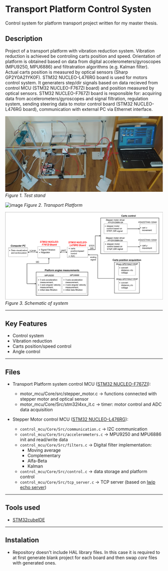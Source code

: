 # Transport Platform Control Systen

Control system for platform transport project written for my master thesis.

## Description

Project of a transport platform with vibration reduction system. Vibration reduction is achieved be controling carts position and speed. 
Orientation of platform is obtained based on data from digital accelerometers/gyroscopes (MPU9250, MPU6886) and filtratration algorithms (e.g. Kalman filter).
Actual carts position is measured by optical sensors (Sharp GP2Y0A21YK0F).
STM32 NUCLEO-L476RG board is used for motors control system. It generaters step/dir signals based on data recieved from control MCU (STM32 NUCLEO-F767ZI board) and position measured by optical sensors.
STM32 NUCLEO-F767ZI board is responsible for: acquiring data from accelerometers/gyroscopes and signal filtration, regulation system, sending steering data to motor control board (STM32 NUCLEO-L476RG board), communication with external PC via Ethernet interface.


![image](images/test_stand.jpg)
*Figure 1. Test stand* 

![image](images/schem_plat.png)
*Figure 2. Transport Platform* 

![image](images/schem_sys.png)
*Figure 3. Schematic of system* 

---

## Key Features
* Control system
* Vibration reduction
* Carts position/speed control
* Angle control

---

## Files

* Transport Platform system control MCU ([STM32 NUCLEO-F767ZI](https://www.st.com/en/evaluation-tools/nucleo-f767zi.html)):
    * motor_mcu/Core/src/stepper_motor.c -> functions connected with stepper motor and optical sensor
    * motor_mcu/Core/Src/stm32l4xx_it.c -> timer: motor control and ADC data acquisition


* Stepper Motor control MCU ([STM32 NUCLEO-L476RG](https://www.st.com/en/evaluation-tools/nucleo-l476rg.html)):
    * `control_mcu/Core/Src/communication.c` -> I2C communication
    * `control_mcu/Core/Src/accelerometers.c` -> MPU9250 and MPU6886 init and read/write data
    * `control_mcu/Core/Src/filters.c` -> Digital filter implementation:
        * Moving average
        * Complementary
        * Alfa-Beta
        * Kalman
    * `control_mcu/Core/Src/control.c` -> data storage and platform control
    * `control_mcu/Core/Src/tcp_server.c` -> TCP server (based on [lwip echo server](https://git.savannah.nongnu.org/cgit/lwip/lwip-contrib.git/tree/apps/tcpecho_raw/tcpecho_raw.c))

---

## Tools used
* [STM32cubeIDE](https://www.st.com/en/development-tools/stm32cubeide.html)

---

## Instalation
* Repository doesn't include HAL library files. In this case it is required to at first generate blank project for each board and then swap *core* files with generated ones.